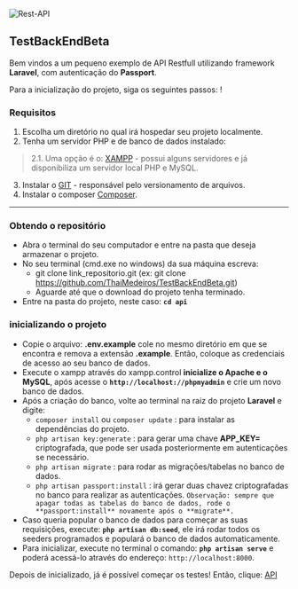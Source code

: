 ![Rest-API](https://user-images.githubusercontent.com/23063152/84206685-100f5000-aa86-11ea-9289-0e3d8d0acfd7.png)

## TestBackEndBeta
Bem vindos a um pequeno exemplo de API Restfull utilizando framework **Laravel**, 
com autenticação do **Passport**.

Para a inicialização do projeto, siga os seguintes passos: !

### Requisitos

1. Escolha um diretório no qual irá hospedar seu projeto localmente.
2. Tenha um servidor PHP e de banco de dados instalado:
> 2.1. Uma opção é o: [XAMPP](https://www.apachefriends.org/) - possui alguns servidores e já disponibiliza um servidor local PHP e MySQL.
3. Instalar o [GIT](https://git-scm.com/)  - responsável pelo versionamento de arquivos.
4. Instalar o composer [Composer](https://getcomposer.org/).

___

### Obtendo o repositório

+ Abra o terminal do seu computador e entre na pasta que deseja armazenar o projeto.
+ No seu terminal (cmd.exe no windows) da sua máquina escreva:
  - git clone link_repositorio.git (ex: git clone https://github.com/ThaiMedeiros/TestBackEndBeta.git)
  - Aguarde até que o download do projeto tenha terminado.
+ Entre na pasta do projeto, neste caso: **``cd api``**

### inicializando o projeto

+ Copie o arquivo: **.env.example** cole no mesmo diretório em que se encontra e remova a extensão **.example**. Então, coloque as credenciais de acesso ao seu banco de dados. 
+ Execute o xampp através do xampp.control **inicialize o Apache e o MySQL**, após acesse o **``http://localhost://phpmyadmin``** e crie um novo banco de dados.
+ Após a criação do banco, volte ao terminal na raiz do projeto **Laravel** e digite:
  - ``composer install`` ou ``composer update`` : para instalar as dependências do projeto.
  - ``php artisan key:generate`` : para gerar uma chave **APP_KEY=** criptografada, que pode ser usada posteriormente em autenticações se necessário.
  - ``php artisan migrate`` : para rodar as migrações/tabelas no banco de dados.
  - ``php artisan passport:install`` : irá gerar duas chavez criptografadas no banco para realizar as autenticações. 
   ```Observação: sempre que apagar todas as tabelas do banco de dados, rode o **passport:install** novamente após o **migrate**.```
+ Caso queria popular o banco de dados para começar as suas requisições, execute: **``php artisan db:seed``**, ele irá rodar todos os seeders programados e populará o banco de dados automaticamente.
+ Para inicializar, execute no terminal o comando: **``php artisan serve``** e poderá acessá-lo através do endereço: ``http://localhost:8000``.

Depois de inicializado, já é possível começar os testes! Então, clique: [API](/api)
